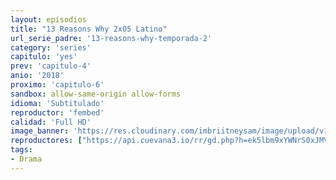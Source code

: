 ```yaml
---
layout: episodios
title: "13 Reasons Why 2x05 Latino"
url_serie_padre: '13-reasons-why-temporada-2'
category: 'series'
capitulo: 'yes'
prev: 'capitulo-4'
anio: '2018'
proximo: 'capitulo-6'
sandbox: allow-same-origin allow-forms
idioma: 'Subtitulado'
reproductor: 'fembed'
calidad: 'Full HD'
image_banner: 'https://res.cloudinary.com/imbriitneysam/image/upload/v1546545022/reason2-banner-min.jpg'
reproductores: ["https://api.cuevana3.io/rr/gd.php?h=ek5lbm9xYWNrS0xJMVp5b21KREk0dFBLbjVkaHhkRGdrOG1jbnBpUnhhS1Z5R3lNZjViQW9NeXFqSjJMMDgvTXFkcUZtSWZJeDl5bm5KV1ltcE81NEt1U3FadVkyUT09"]
tags:
- Drama
---
```












